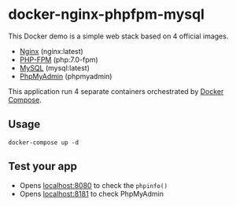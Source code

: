 # docker-nginx-phpfpm-mysql
This Docker demo is a simple web stack based on 4 official images.

 - [Nginx][1] (nginx:latest)
 - [PHP-FPM][2] (php:7.0-fpm)
 - [MySQL][3] (mysql:latest)
 - [PhpMyAdmin][4] (phpmyadmin)

This application run 4 separate containers orchestrated by [Docker Compose][5].

## Usage
	docker-compose up -d

## Test your app
* Opens [localhost:8080](http://localhost:8080) to check the `phpinfo()`
* Opens [localhost:8181](http://localhost:8181) to check PhpMyAdmin

[1]: https://hub.docker.com/_/nginx/
[2]: https://hub.docker.com/_/php/
[3]: https://hub.docker.com/_/mysql/
[4]: https://hub.docker.com/r/phpmyadmin/phpmyadmin/
[5]: https://docs.docker.com/compose/
